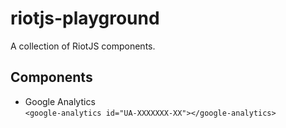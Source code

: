 # riotjs-playground

A collection of RiotJS components.

## Components

- Google Analytics<br>
  `<google-analytics id="UA-XXXXXXX-XX"></google-analytics>`